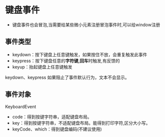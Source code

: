 # 键盘事件

- 键盘事件也会冒泡,当需要给某些微小元素注册冒泡事件时,可以给window注册

## 事件类型

- keydown：按下键盘上任意键触发，如果按住不放，会重复触发此事件
- keypress：按下键盘任意的**字符键,回车**时触发,有反馈的
- keyup：抬起键盘上任意键触发

keydown、keypress 如果阻止了事件默认行为，文本不会显示。

## 事件对象

KeyboardEvent

- code：得到按键字符串，适配键盘布局。
- key：得到按键字符串，不适配键盘布局。能得到打印字符,区分大小写。
- keyCode、which：得到键盘编码(不建议使用)
